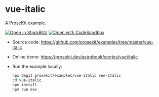 # vue-italic

A [ProseKit](https://prosekit.dev) example.

[![Open in StackBlitz](https://developer.stackblitz.com/img/open_in_stackblitz.svg)](https://stackblitz.com/github/prosekit/examples/tree/master/vue-italic)
[![Open with CodeSandbox](https://assets.codesandbox.io/github/button-edit-lime.svg)](https://codesandbox.io/p/sandbox/github/prosekit/examples/tree/master/vue-italic)

- Source code: https://github.com/prosekit/examples/tree/master/vue-italic
- Online demo: https://prosekit.dev/astrobook/stories/vue/italic
- Run the example locally:

  ```bash
  npx degit prosekit/examples/vue-italic vue-italic
  cd vue-italic
  npm install
  npm run dev
  ```
